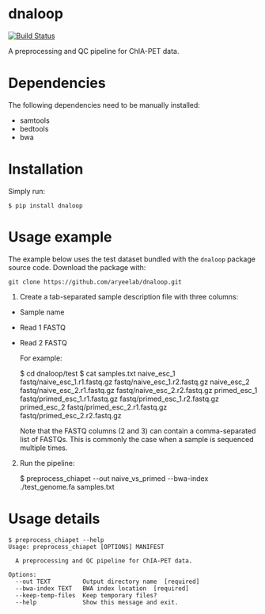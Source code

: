 # dnaloop
[![Build Status](https://travis-ci.org/aryeelab/dnaloop.svg?branch=master)](https://travis-ci.org/aryeelab/dnaloop)

A preprocessing and QC pipeline for ChIA-PET data.

# Dependencies

The following dependencies need to be manually installed:

- samtools
- bedtools
- bwa

# Installation

Simply run:

    $ pip install dnaloop

# Usage example

The example below uses the test dataset bundled with the `dnaloop` package source code. Download the package with:

`git clone https://github.com/aryeelab/dnaloop.git`


1. Create a tab-separated sample description file with three columns:
  
- Sample name
- Read 1 FASTQ 
- Read 2 FASTQ
  
  For example:
  
    $ cd dnaloop/test
    $ cat samples.txt 
    naive_esc_1     fastq/naive_esc_1.r1.fastq.gz   fastq/naive_esc_1.r2.fastq.gz
    naive_esc_2     fastq/naive_esc_2.r1.fastq.gz   fastq/naive_esc_2.r2.fastq.gz
    primed_esc_1    fastq/primed_esc_1.r1.fastq.gz  fastq/primed_esc_1.r2.fastq.gz
    primed_esc_2    fastq/primed_esc_2.r1.fastq.gz  fastq/primed_esc_2.r2.fastq.gz
  
  Note that the FASTQ columns (2 and 3) can contain a comma-separated list of FASTQs. This is commonly the case when a sample is sequenced multiple times.
  
2. Run the pipeline:
  
    $ preprocess_chiapet --out naive_vs_primed --bwa-index ./test_genome.fa samples.txt


# Usage details

    $ preprocess_chiapet --help
    Usage: preprocess_chiapet [OPTIONS] MANIFEST

      A preprocessing and QC pipeline for ChIA-PET data.

    Options:
      --out TEXT         Output directory name  [required]
      --bwa-index TEXT   BWA index location  [required]
      --keep-temp-files  Keep temporary files?
      --help             Show this message and exit.
